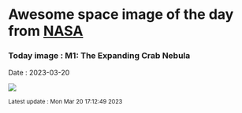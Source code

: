 
# Awesome space image of the day from [NASA](https://api.nasa.gov/)

### Today image : M1: The Expanding Crab Nebula
Date : 2023-03-20

![](https://www.youtube.com/embed/wfzz8FUD4TM?rel=0)

<small>Latest update : Mon Mar 20 17:12:49 2023</small>
        